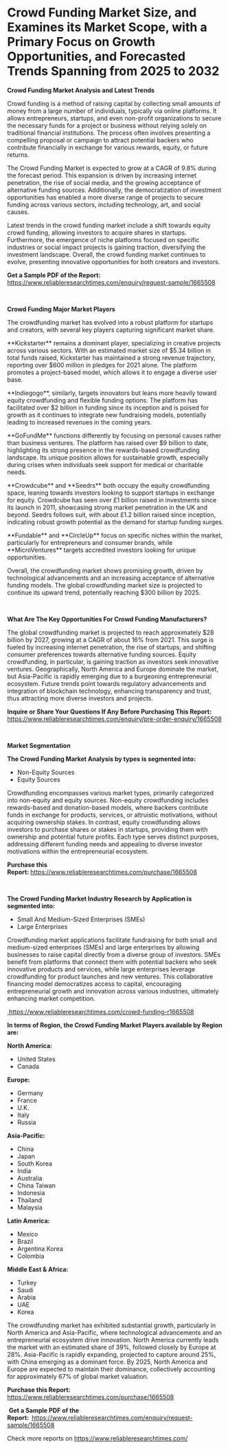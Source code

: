 <p><h1>Crowd Funding Market Size, and Examines its Market Scope, with a Primary Focus on Growth Opportunities, and Forecasted Trends Spanning from 2025 to 2032</h1></p><p><strong>Crowd Funding Market Analysis and Latest Trends</strong></p>
<p><p>Crowd funding is a method of raising capital by collecting small amounts of money from a large number of individuals, typically via online platforms. It allows entrepreneurs, startups, and even non-profit organizations to secure the necessary funds for a project or business without relying solely on traditional financial institutions. The process often involves presenting a compelling proposal or campaign to attract potential backers who contribute financially in exchange for various rewards, equity, or future returns.</p><p>The Crowd Funding Market is expected to grow at a CAGR of 9.8% during the forecast period. This expansion is driven by increasing internet penetration, the rise of social media, and the growing acceptance of alternative funding sources. Additionally, the democratization of investment opportunities has enabled a more diverse range of projects to secure funding across various sectors, including technology, art, and social causes. </p><p>Latest trends in the crowd funding market include a shift towards equity crowd funding, allowing investors to acquire shares in startups. Furthermore, the emergence of niche platforms focused on specific industries or social impact projects is gaining traction, diversifying the investment landscape. Overall, the crowd funding market continues to evolve, presenting innovative opportunities for both creators and investors.</p></p>
<p><strong>Get a Sample PDF of the Report:&nbsp;</strong> <a href="https://www.reliableresearchtimes.com/enquiry/request-sample/1665508?utm_campaign=3284&utm_medium=2&utm_source=Github&utm_content=ia&utm_term=09032025&utm_id=crowd-funding">https://www.reliableresearchtimes.com/enquiry/request-sample/1665508</a></p>
<p>&nbsp;</p>
<p><strong>Crowd Funding Major Market Players</strong></p>
<p><p>The crowdfunding market has evolved into a robust platform for startups and creators, with several key players capturing significant market share. </p><p>**Kickstarter** remains a dominant player, specializing in creative projects across various sectors. With an estimated market size of $5.34 billion in total funds raised, Kickstarter has maintained a strong revenue trajectory, reporting over $600 million in pledges for 2021 alone. The platform promotes a project-based model, which allows it to engage a diverse user base.</p><p>**Indiegogo**, similarly, targets innovators but leans more heavily toward equity crowdfunding and flexible funding options. The platform has facilitated over $2 billion in funding since its inception and is poised for growth as it continues to integrate new fundraising models, potentially leading to increased revenues in the coming years.</p><p>**GoFundMe** functions differently by focusing on personal causes rather than business ventures. The platform has raised over $9 billion to date, highlighting its strong presence in the rewards-based crowdfunding landscape. Its unique position allows for sustainable growth, especially during crises when individuals seek support for medical or charitable needs.</p><p>**Crowdcube** and **Seedrs** both occupy the equity crowdfunding space, leaning towards investors looking to support startups in exchange for equity. Crowdcube has seen over £1 billion raised in investments since its launch in 2011, showcasing strong market penetration in the UK and beyond. Seedrs follows suit, with about £1.2 billion raised since inception, indicating robust growth potential as the demand for startup funding surges.</p><p>**Fundable** and **CircleUp** focus on specific niches within the market, particularly for entrepreneurs and consumer brands, while **MicroVentures** targets accredited investors looking for unique opportunities. </p><p>Overall, the crowdfunding market shows promising growth, driven by technological advancements and an increasing acceptance of alternative funding models. The global crowdfunding market size is projected to continue its upward trend, potentially reaching $300 billion by 2025.</p></p>
<p>&nbsp;</p>
<p><strong>What Are The Key Opportunities For Crowd Funding Manufacturers?</strong></p>
<p><p>The global crowdfunding market is projected to reach approximately $28 billion by 2027, growing at a CAGR of about 16% from 2021. This surge is fueled by increasing internet penetration, the rise of startups, and shifting consumer preferences towards alternative funding sources. Equity crowdfunding, in particular, is gaining traction as investors seek innovative ventures. Geographically, North America and Europe dominate the market, but Asia-Pacific is rapidly emerging due to a burgeoning entrepreneurial ecosystem. Future trends point towards regulatory advancements and integration of blockchain technology, enhancing transparency and trust, thus attracting more diverse investors and projects.</p></p>
<p><strong>Inquire or Share Your Questions If Any Before Purchasing This Report:</strong> <a href="https://www.reliableresearchtimes.com/enquiry/pre-order-enquiry/1665508?utm_campaign=3284&utm_medium=2&utm_source=Github&utm_content=ia&utm_term=09032025&utm_id=crowd-funding">https://www.reliableresearchtimes.com/enquiry/pre-order-enquiry/1665508</a></p>
<p>&nbsp;</p>
<p><strong>Market Segmentation</strong></p>
<p><strong>The Crowd Funding Market Analysis by types is segmented into:</strong></p>
<p><ul><li>Non-Equity Sources</li><li>Equity Sources</li></ul></p>
<p><p>Crowdfunding encompasses various market types, primarily categorized into non-equity and equity sources. Non-equity crowdfunding includes rewards-based and donation-based models, where backers contribute funds in exchange for products, services, or altruistic motivations, without acquiring ownership stakes. In contrast, equity crowdfunding allows investors to purchase shares or stakes in startups, providing them with ownership and potential future profits. Each type serves distinct purposes, addressing different funding needs and appealing to diverse investor motivations within the entrepreneurial ecosystem.</p></p>
<p><strong>Purchase this Report:&nbsp;</strong><a href="https://www.reliableresearchtimes.com/purchase/1665508?utm_campaign=3284&utm_medium=2&utm_source=Github&utm_content=ia&utm_term=09032025&utm_id=crowd-funding">https://www.reliableresearchtimes.com/purchase/1665508</a></p>
<p>&nbsp;</p>
<p><strong>The Crowd Funding Market Industry Research by Application is segmented into:</strong></p>
<p><ul><li>Small And Medium-Sized Enterprises (SMEs)</li><li>Large Enterprises</li></ul></p>
<p><p>Crowdfunding market applications facilitate fundraising for both small and medium-sized enterprises (SMEs) and large enterprises by allowing businesses to raise capital directly from a diverse group of investors. SMEs benefit from platforms that connect them with potential backers who seek innovative products and services, while large enterprises leverage crowdfunding for product launches and new ventures. This collaborative financing model democratizes access to capital, encouraging entrepreneurial growth and innovation across various industries, ultimately enhancing market competition.</p></p>
<p><a href="https://www.reliableresearchtimes.com/crowd-funding-r1665508?utm_campaign=3284&utm_medium=2&utm_source=Github&utm_content=ia&utm_term=09032025&utm_id=crowd-funding">&nbsp;https://www.reliableresearchtimes.com/crowd-funding-r1665508</a></p>
<p><strong>In terms of Region, the Crowd Funding Market Players available by Region are:</strong></p>
<p>
    <p> <strong> North America: </strong>
        <ul>
            <li>United States</li>
            <li>Canada</li>
        </ul>
        </p> 
    <p> <strong> Europe: </strong>
        <ul>
            <li>Germany</li>
            <li>France</li>
            <li>U.K.</li>
            <li>Italy</li>
            <li>Russia</li>
        </ul>
        </p> 
    <p> <strong> Asia-Pacific: </strong>
        <ul>
            <li>China</li>
            <li>Japan</li>
            <li>South Korea</li>
            <li>India</li>
            <li>Australia</li>
            <li>China Taiwan</li>
            <li>Indonesia</li>
            <li>Thailand</li>
            <li>Malaysia</li>
        </ul>
        </p> 
    <p> <strong> Latin America: </strong>
        <ul>
            <li>Mexico</li>
            <li>Brazil</li>
            <li>Argentina Korea</li>
            <li>Colombia</li>
        </ul>
        </p> 
    <p> <strong> Middle East & Africa: </strong>
        <ul>
            <li>Turkey</li>
            <li>Saudi</li>
            <li>Arabia</li>
            <li>UAE</li>
            <li>Korea</li>
        </ul>
    </p>
    </p>
<p><p>The crowdfunding market has exhibited substantial growth, particularly in North America and Asia-Pacific, where technological advancements and an entrepreneurial ecosystem drive innovation. North America currently leads the market with an estimated share of 39%, followed closely by Europe at 28%. Asia-Pacific is rapidly expanding, projected to capture around 25%, with China emerging as a dominant force. By 2025, North America and Europe are expected to maintain their dominance, collectively accounting for approximately 67% of global market valuation.</p></p>
<p><strong>Purchase this Report: </strong><a href="https://www.reliableresearchtimes.com/purchase/1665508?utm_campaign=3284&utm_medium=2&utm_source=Github&utm_content=ia&utm_term=09032025&utm_id=crowd-funding">https://www.reliableresearchtimes.com/purchase/1665508</a></p>
<p>&nbsp;<strong>Get a Sample PDF of the Report:&nbsp;&nbsp;</strong><a href="https://www.reliableresearchtimes.com/enquiry/request-sample/1665508?utm_campaign=3284&utm_medium=2&utm_source=Github&utm_content=ia&utm_term=09032025&utm_id=crowd-funding">https://www.reliableresearchtimes.com/enquiry/request-sample/1665508</a></p>
<p><strong></strong></p>
<p>Check more reports on <a href="https://www.reliableresearchtimes.com/?utm_campaign=3284&utm_medium=2&utm_source=Github&utm_content=ia&utm_term=09032025&utm_id=crowd-funding">https://www.reliableresearchtimes.com/</a></p>